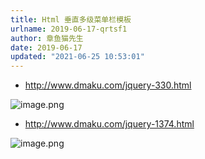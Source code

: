```yaml
---
title: Html 垂直多级菜单栏模板
urlname: 2019-06-17-qrtsf1
author: 章鱼猫先生
date: 2019-06-17
updated: "2021-06-25 10:53:01"
---
```


- <http://www.dmaku.com/jquery-330.html>

![image.png](https://shub-1251708715.cos.ap-guangzhou.myqcloud.com/elog-cookbook-img/Fv-xDqr1Xd2JR81tHO0gLR6f2lTf.png)

- <http://www.dmaku.com/jquery-1374.html>

![image.png](https://shub-1251708715.cos.ap-guangzhou.myqcloud.com/elog-cookbook-img/FndIUvdmMpCQUVpCQFDt0L2wE9YS.png)
